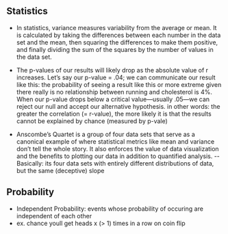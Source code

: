 ## Statistics

- In statistics, variance measures variability from the average or mean. It is calculated by taking the differences between each number in the data set and the mean, then squaring the differences to make them positive, and finally dividing the sum of the squares by the number of values in the data set.

- The p-values of our results will likely drop as the absolute value of r increases. Let’s say our p-value = .04; we can communicate our result like this: the probability of seeing a result like this or more extreme given there really is no relationship between running and cholesterol is 4%. When our p-value drops below a critical value—usually .05—we can reject our null and accept our alternative hypothesis.
in other words: the greater the correlation (= r-value), the more likely it is that the results cannot be explained by chance (measured by p-vale)

- Anscombe’s Quartet is a group of four data sets that serve as a canonical example of where statistical metrics like mean and variance don’t tell the whole story. It also enforces the value of data visualization and the benefits to plotting our data in addition to quantified analysis.
-- Basically: its four data sets with entirely different distributions of data, but the same (deceptive) slope

## Probability

- Independent Probability: events whose probability of occuring are independent of each other
- ex. chance youll get heads x (> 1) times in a row on coin flip
